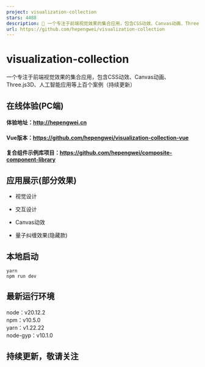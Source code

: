 ```yaml
---
project: visualization-collection
stars: 4488
description: 🌈 一个专注于前端视觉效果的集合应用，包含CSS动效、Canvas动画、Three.js3D、人工智能应用等上百个案例（持续更新）
url: https://github.com/hepengwei/visualization-collection
---
```


visualization-collection
========================

一个专注于前端视觉效果的集合应用，包含CSS动效、Canvas动画、Three.js3D、人工智能应用等上百个案例（持续更新）

在线体验(PC端)
---------

#### 体验地址：http://hepengwei.cn

#### Vue版本：https://github.com/hepengwei/visualization-collection-vue

#### 复合组件示例库项目：https://github.com/hepengwei/composite-component-library

  

应用展示(部分效果)
----------

-   视觉设计

-   交互设计

-   Canvas动效

-   量子纠缠效果(隐藏款)

  

本地启动
----

```
yarn
npm run dev
```

最新运行环境
------

node：v20.12.2  
npm：v10.5.0  
yarn：v1.22.22  
node-gyp：v10.1.0  

持续更新，敬请关注
---------
